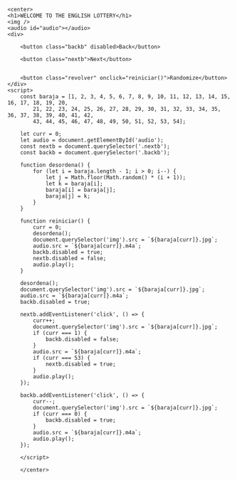 <!DOCTYPE html>
<html>

<head>
    <title>Lottery</title>
</head>

<body background="mesa.jpg">

    <center>
    <h1>WELCOME TO THE ENGLISH LOTTERY</h1>
    <img />
    <audio id="audio"></audio> 
    <div>

        <button class="backb" disabled>Back</button>

        <button class="nextb">Next</button>


        <button class="revolver" onclick="reiniciar()">Randomize</button>
    </div>
    <script>
        const baraja = [1, 2, 3, 4, 5, 6, 7, 8, 9, 10, 11, 12, 13, 14, 15, 16, 17, 18, 19, 20,
            21, 22, 23, 24, 25, 26, 27, 28, 29, 30, 31, 32, 33, 34, 35, 36, 37, 38, 39, 40, 41, 42,
            43, 44, 45, 46, 47, 48, 49, 50, 51, 52, 53, 54];

        let curr = 0;
        let audio = document.getElementById('audio');
        const nextb = document.querySelector('.nextb');
        const backb = document.querySelector('.backb');

        function desordena() {
            for (let i = baraja.length - 1; i > 0; i--) {
                let j = Math.floor(Math.random() * (i + 1));
                let k = baraja[i];
                baraja[i] = baraja[j];
                baraja[j] = k;
            }
        }

        function reiniciar() {
            curr = 0;
            desordena();
            document.querySelector('img').src = `${baraja[curr]}.jpg`;
            audio.src = `${baraja[curr]}.m4a`;
            backb.disabled = true;
            nextb.disabled = false;
            audio.play();
        }

        desordena();
        document.querySelector('img').src = `${baraja[curr]}.jpg`;
        audio.src = `${baraja[curr]}.m4a`;
        backb.disabled = true;

        nextb.addEventListener('click', () => {
            curr++;
            document.querySelector('img').src = `${baraja[curr]}.jpg`;
            if (curr === 1) {
                backb.disabled = false;
            }
            audio.src = `${baraja[curr]}.m4a`;
            if (curr === 53) {
                nextb.disabled = true;
            }
            audio.play();
        });

        backb.addEventListener('click', () => {
            curr--;
            document.querySelector('img').src = `${baraja[curr]}.jpg`;
            if (curr === 0) {
                backb.disabled = true;
            }
            audio.src = `${baraja[curr]}.m4a`;
            audio.play();
        });

        </script>

        </center>
</body>

</html>
